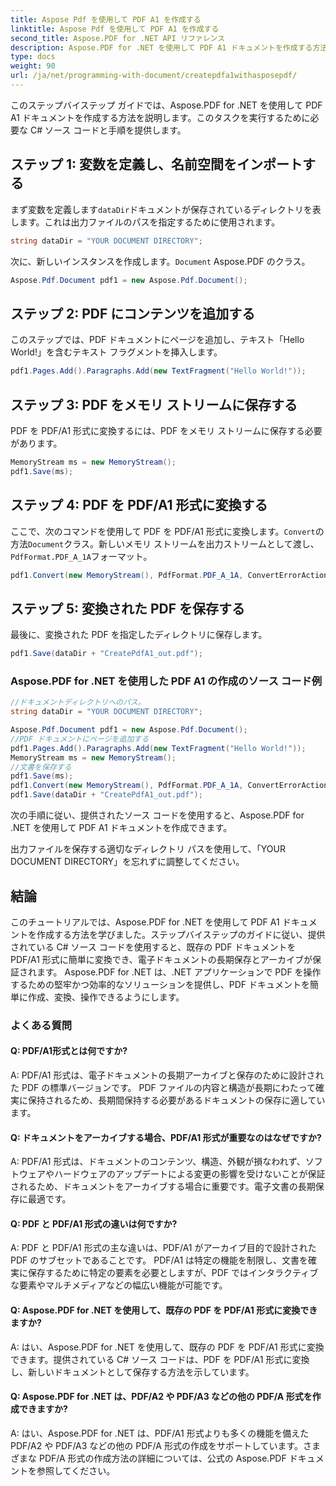 ```yaml
---
title: Aspose Pdf を使用して PDF A1 を作成する
linktitle: Aspose Pdf を使用して PDF A1 を作成する
second_title: Aspose.PDF for .NET API リファレンス
description: Aspose.PDF for .NET を使用して PDF A1 ドキュメントを作成する方法を学びます。 C# ソース コードを含むステップバイステップ ガイド。 PDF を効率的に最適化します。
type: docs
weight: 90
url: /ja/net/programming-with-document/createpdfa1withasposepdf/
---
```

このステップバイステップ ガイドでは、Aspose.PDF for .NET を使用して PDF A1 ドキュメントを作成する方法を説明します。このタスクを実行するために必要な C# ソース コードと手順を提供します。

## ステップ 1: 変数を定義し、名前空間をインポートする

まず変数を定義します`dataDir`ドキュメントが保存されているディレクトリを表します。これは出力ファイルのパスを指定するために使用されます。

```csharp
string dataDir = "YOUR DOCUMENT DIRECTORY";
```

次に、新しいインスタンスを作成します。`Document` Aspose.PDF のクラス。

```csharp
Aspose.Pdf.Document pdf1 = new Aspose.Pdf.Document();
```

## ステップ 2: PDF にコンテンツを追加する

このステップでは、PDF ドキュメントにページを追加し、テキスト「Hello World!」を含むテキスト フラグメントを挿入します。

```csharp
pdf1.Pages.Add().Paragraphs.Add(new TextFragment("Hello World!"));
```

## ステップ 3: PDF をメモリ ストリームに保存する

PDF を PDF/A1 形式に変換するには、PDF をメモリ ストリームに保存する必要があります。

```csharp
MemoryStream ms = new MemoryStream();
pdf1.Save(ms);
```

## ステップ 4: PDF を PDF/A1 形式に変換する

ここで、次のコマンドを使用して PDF を PDF/A1 形式に変換します。`Convert`の方法`Document`クラス。新しいメモリ ストリームを出力ストリームとして渡し、`PdfFormat.PDF_A_1A`フォーマット。

```csharp
pdf1.Convert(new MemoryStream(), PdfFormat.PDF_A_1A, ConvertErrorAction.Delete);
```

## ステップ 5: 変換された PDF を保存する

最後に、変換された PDF を指定したディレクトリに保存します。

```csharp
pdf1.Save(dataDir + "CreatePdfA1_out.pdf");
```

### Aspose.PDF for .NET を使用した PDF A1 の作成のソース コード例

```csharp
//ドキュメントディレクトリへのパス。
string dataDir = "YOUR DOCUMENT DIRECTORY";

Aspose.Pdf.Document pdf1 = new Aspose.Pdf.Document();
//PDF ドキュメントにページを追加する
pdf1.Pages.Add().Paragraphs.Add(new TextFragment("Hello World!"));
MemoryStream ms = new MemoryStream();
//文書を保存する
pdf1.Save(ms);
pdf1.Convert(new MemoryStream(), PdfFormat.PDF_A_1A, ConvertErrorAction.Delete);
pdf1.Save(dataDir + "CreatePdfA1_out.pdf");
```

次の手順に従い、提供されたソース コードを使用すると、Aspose.PDF for .NET を使用して PDF A1 ドキュメントを作成できます。

出力ファイルを保存する適切なディレクトリ パスを使用して、「YOUR DOCUMENT DIRECTORY」を忘れずに調整してください。

## 結論

このチュートリアルでは、Aspose.PDF for .NET を使用して PDF A1 ドキュメントを作成する方法を学びました。ステップバイステップのガイドに従い、提供されている C# ソース コードを使用すると、既存の PDF ドキュメントを PDF/A1 形式に簡単に変換でき、電子ドキュメントの長期保存とアーカイブが保証されます。 Aspose.PDF for .NET は、.NET アプリケーションで PDF を操作するための堅牢かつ効率的なソリューションを提供し、PDF ドキュメントを簡単に作成、変換、操作できるようにします。

### よくある質問

#### Q: PDF/A1形式とは何ですか?

A: PDF/A1 形式は、電子ドキュメントの長期アーカイブと保存のために設計された PDF の標準バージョンです。 PDF ファイルの内容と構造が長期にわたって確実に保持されるため、長期間保持する必要があるドキュメントの保存に適しています。

#### Q: ドキュメントをアーカイブする場合、PDF/A1 形式が重要なのはなぜですか?

A: PDF/A1 形式は、ドキュメントのコンテンツ、構造、外観が損なわれず、ソフトウェアやハードウェアのアップデートによる変更の影響を受けないことが保証されるため、ドキュメントをアーカイブする場合に重要です。電子文書の長期保存に最適です。

#### Q: PDF と PDF/A1 形式の違いは何ですか?

A: PDF と PDF/A1 形式の主な違いは、PDF/A1 がアーカイブ目的で設計された PDF のサブセットであることです。 PDF/A1 は特定の機能を制限し、文書を確実に保存するために特定の要素を必要としますが、PDF ではインタラクティブな要素やマルチメディアなどの幅広い機能が可能です。

#### Q: Aspose.PDF for .NET を使用して、既存の PDF を PDF/A1 形式に変換できますか?

A: はい、Aspose.PDF for .NET を使用して、既存の PDF を PDF/A1 形式に変換できます。提供されている C# ソース コードは、PDF を PDF/A1 形式に変換し、新しいドキュメントとして保存する方法を示しています。

#### Q: Aspose.PDF for .NET は、PDF/A2 や PDF/A3 などの他の PDF/A 形式を作成できますか?

A: はい、Aspose.PDF for .NET は、PDF/A1 形式よりも多くの機能を備えた PDF/A2 や PDF/A3 などの他の PDF/A 形式の作成をサポートしています。さまざまな PDF/A 形式の作成方法の詳細については、公式の Aspose.PDF ドキュメントを参照してください。